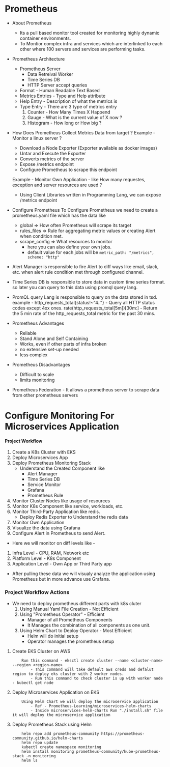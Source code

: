 Prometheus
============
- About Prometheus
    - Its a pull based monitor tool created for monitoring highly dynamic container environments.
    - To Montior complex infra and services which are interlinked to each other where 100 servers and services are performing tasks.
- Prometheus Architecture
    - Prometheus Server 
        - Data Retreival Worker
        - Time Series DB
        - HTTP Server accept queries
    - Format - Human Readable Text Based
    - Metrics Entries - Type and Help attribute
    - Help Entry - Description of what the metrics is 
    - Type Entry - There are 3 type of metrics entry
        1. Counter - How Many Times X Happend
        2. Gauge - What is the current value of X now ?
        3. Histogram - How long or How big ?

- How Does Prometheus Collect Metrics Data from target ?
    Example - Monitor a linux server ?
    - Download a Node Exporter  (Exporter available as docker images)
    - Untar and Execute the Exporter
    - Converts metrics of the server 
    - Expose /metrics endpoint
    - Configure Prometheus to scrape this endpoint

    Example - Monitor Own Application - like How many requestes, exception and server resources are used ?
    - Using Client Libraries written in Programming Lang, we can expose /metrics endpoint

- Configure Prometheus
    To Configure Prometheus we need to create a prometheus.yaml file which has the data like 
    - global => How often Prometheus will scrape its target
    - rules_files => Rule for aggregating metric values or creating Alert when condition met.
    - scrape_config => What resources to monitor  
        - here you can also define your own jobs.
        - default value for each jobs will be ```metric_path: "/metrics", scheme: "http"```

- Alert Manager is responsible to fire Alert to diff ways like email, slack, etc. when alert rule condition met through configured channel.
- Time Series DB is responsible to store data in custom time series format. so later you can query to this data using promql query lang.
- PromQL query Lang is responsible to query on the data stored in tsd.
    example -
    http_requests_total{status!~"4.."} - Query all HTTP status codes except 4xx ones.
    rate(http_requests_total[5m])[30m:] - Return the 5 min rate of the http_requests_total metric for the past 30 mins.

- Prometheus Advantages
    - Reliable
    - Stand Alone and Self Containing
    - Works, even if other parts of infra broken
    - no extensive set-up needed
    - less complex

- Prometheus Disadvantages
    - Difficult to scale
    - limits monitoring

- Prometheus Federation - It allows a prometheus server to scrape data from other prometheus servers
 
Configure Monitoring For Microservices Application
===================================================
#### Project Workflow 
1. Create a K8s Cluster with EKS
2. Deploy Microservices App
3. Deploy Prometheus Monitoring Stack
    - Understand the Created Component like
        - Alert Manager
        - Time Series DB
        - Service Monitor
        - Grafana
        - Prometheus Rule
4. Monitor Cluster Nodes like usage of resources
5. Monitor K8s Component like service, workloads, etc.
6. Monitor Third-Party Application like redis.
    - Deploy Redis Exporter to Understand the redis data
7. Monitor Own Application
8. Visualize the data using Grafana
9. Configure Alert in Prometheus to send Alert.

- Here we will monitor on diff levels like -
1. Infra Level - CPU, RAM, Network etc
2. Platform Level - K8s Component
3. Application Level - Own App or Third Party app
- After pulling these data we will visualy analyze the application using Prometheus but in more advance use Grafana.

### Project Workflow Actions
- We need to deploy prometheus different parts with k8s cluter
    1. Using Manual Yaml File Creation - Not Efficient
    2. Using "Prometheus Operator" - Efficient
        - Manager of all Prometheus Components
        - It Manages the combination of all components as one unit.
    3. Using Helm Chart to Deploy Operator - Most Efficient
        - Helm will do initial setup
        - Operator manages the prometheus setup 

1. Create EKS Cluster on AWS 
    ```
        Run this command - eksctl create cluster --name <cluster-name> --region <region-name>
            - This command will take default aws creds and defalut region to deploy eks cluster with 2 worker nodes.
            - Run this command to check cluster is up with worker node - kubectl get node  
    ```
2. Deploy Microservices Application on EKS 
    ```
        Using Helm Chart we will deploy the microservice application
            - Ref - Prometheus-Learning/microservices-helm-charts
            - Inside microservices-helm-charts Run "./install.sh" file it will deploy the microservice application
    ```
3. Deploy Prometheus Stack using Helm
    ```
        helm repo add prometheus-community https://prometheus-community.github.io/helm-charts
        helm repo update
        kubectl create namespace monitoring
        helm install monitoring prometheus-community/kube-prometheus-stack -n monitoring
        helm ls
    ```